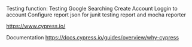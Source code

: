 Testing function: 
Testing Google Searching
Create Account
Loggin to account
Configure report json for junit testing report and mocha reporter

https://www.cypress.io/

Documentation https://docs.cypress.io/guides/overview/why-cypress

